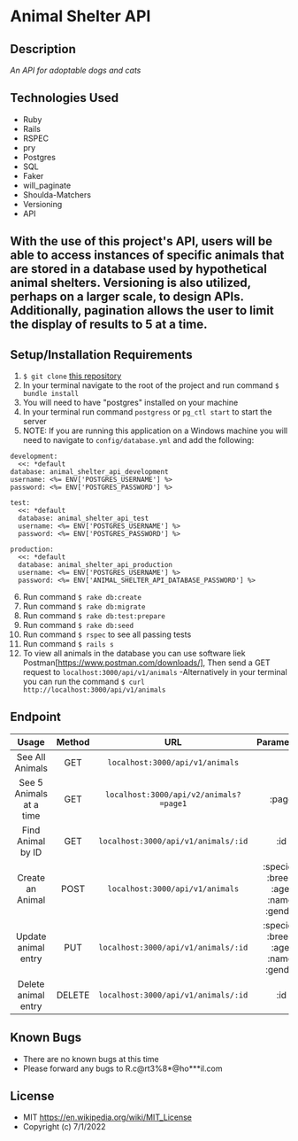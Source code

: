 # Animal Shelter API

## Description

_An API for adoptable dogs and cats_

## Technologies Used

* Ruby
* Rails
* RSPEC
* pry
* Postgres
* SQL
* Faker
* will_paginate
* Shoulda-Matchers
* Versioning
* API

## With the use of this project's API, users will be able to access instances of specific animals that are stored in a database used by hypothetical animal shelters. Versioning is also utilized, perhaps on a larger scale, to design APIs. Additionally, pagination allows the user to limit the display of results to 5 at a time.

## Setup/Installation Requirements

1. `$ git clone` [this repository](https://github.com/Rian-Carter/animal_shelter_codeReview.git)
2. In your terminal navigate to the root of the project and run command `$ bundle install`
3. You will need to have "postgres" installed on your machine
4. In your terminal run command `postgress` or `pg_ctl start` to start the server
5. NOTE: If you are running this application on a Windows machine you will need to navigate to `config/database.yml` and add the following:
```
development:
  <<: *default
database: animal_shelter_api_development
username: <%= ENV['POSTGRES_USERNAME'] %>
password: <%= ENV['POSTGRES_PASSWORD'] %>

test:
  <<: *default
  database: animal_shelter_api_test
  username: <%= ENV['POSTGRES_USERNAME'] %>
  password: <%= ENV['POSTGRES_PASSWORD'] %>

production:
  <<: *default
  database: animal_shelter_api_production
  username: <%= ENV['POSTGRES_USERNAME'] %>
  password: <%= ENV['ANIMAL_SHELTER_API_DATABASE_PASSWORD'] %>
```

6. Run command `$ rake db:create`
7. Run command `$ rake db:migrate`
8. Run command `$ rake db:test:prepare`
9. Run command `$ rake db:seed`
10. Run command `$ rspec` to see all passing tests
11. Run command `$ rails s`
12. To view all animals in the database you can use software liek Postman[https://www.postman.com/downloads/], Then send a GET request to `localhost:3000/api/v1/animals` -Alternatively in your terminal you can run the command `$ curl http://localhost:3000/api/v1/animals`

## Endpoint
| Usage | Method | URL | Parameters |
| :---: | :---: | :---: | :---: |
| See All Animals | GET | `localhost:3000/api/v1/animals` |  |
| See 5 Animals at a time | GET | `localhost:3000/api/v2/animals?=page1` | :page |
| Find Animal by ID | GET | `localhost:3000/api/v1/animals/:id` | :id |
| Create an Animal | POST | `localhost:3000/api/v1/animals` | :species, :breed, :age, :name, :gender |
| Update animal entry | PUT | `localhost:3000/api/v1/animals/:id` | :species, :breed, :age, :name, :gender |
| Delete animal entry | DELETE | `localhost:3000/api/v1/animals/:id` | :id |


## Known Bugs

* There are no known bugs at this time
* Please forward any bugs to R.c@rt3%8*@ho***il.com

## License

* MIT https://en.wikipedia.org/wiki/MIT_License
* Copyright (c) 7/1/2022